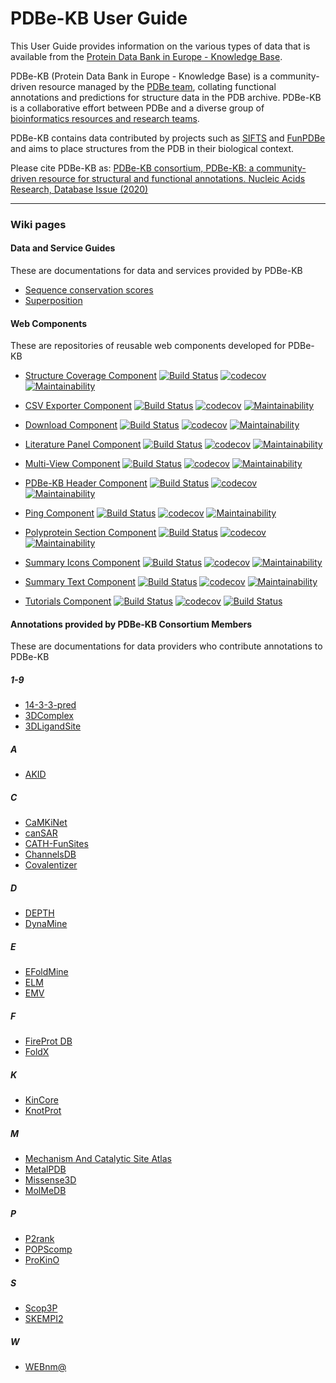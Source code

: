 # PDBe-KB User Guide

This User Guide provides information on the various types of data that is available from the [Protein Data Bank in Europe - Knowledge Base](https://pdbe-kb).

PDBe-KB (Protein Data Bank in Europe - Knowledge Base) is a community-driven resource managed by the [PDBe team](https://pdbe.org/), collating functional annotations and predictions for structure data in the PDB archive. PDBe-KB is a collaborative effort between PDBe and a diverse group of [bioinformatics resources and research teams](https://www.ebi.ac.uk/pdbe/pdbe-kb/partners).

PDBe-KB contains data contributed by projects such as [SIFTS](http://www.ebi.ac.uk/pdbe/docs/sifts/index.html) and [FunPDBe](http://www.ebi.ac.uk/pdbe/pdbe-kb/funpdbe) and aims to place structures from the PDB in their biological context.

Please cite PDBe-KB as: [PDBe-KB consortium, PDBe-KB: a community-driven resource for structural and functional annotations. Nucleic Acids Research, Database Issue (2020)](https://academic.oup.com/nar/article/48/D1/D344/5580911)

***

### Wiki pages

#### Data and Service Guides
These are documentations for data and services provided by PDBe-KB

* [Sequence conservation scores](https://github.com/PDBe-KB/pdbe-kb-manual/wiki/Sequence-conservation-scores)
* [Superposition](https://github.com/PDBe-KB/pdbe-kb-manual/wiki/Superposition)

#### Web Components
These are repositories of reusable web components developed for PDBe-KB

* [Structure Coverage Component](https://github.com/PDBe-KB/component-coverage-table)
[![Build Status](https://www.travis-ci.com/PDBe-KB/pdbe-kb-ping-component.svg?branch=master)](https://www.travis-ci.com/PDBe-KB/pdbe-kb-ping-component)
[![codecov](https://codecov.io/gh/PDBe-KB/component-coverage-table/branch/main/graph/badge.svg?token=QA6OCNOB1E)](https://codecov.io/gh/PDBe-KB/component-coverage-table)
[![Maintainability](https://api.codeclimate.com/v1/badges/4de133cf4cdd7ce170eb/maintainability)](https://codeclimate.com/github/PDBe-KB/component-coverage-table/maintainability)

* [CSV Exporter Component](https://github.com/PDBe-KB/component-csv-exporter)
[![Build Status](https://www.travis-ci.com/PDBe-KB/component-csv-exporter.svg?branch=main)](https://www.travis-ci.com/PDBe-KB/component-csv-exporter)
[![codecov](https://codecov.io/gh/PDBe-KB/component-csv-exporter/branch/main/graph/badge.svg?token=SADIB9IIC1)](https://codecov.io/gh/PDBe-KB/component-csv-exporter)
[![Maintainability](https://api.codeclimate.com/v1/badges/32945c274a482e312448/maintainability)](https://codeclimate.com/github/PDBe-KB/component-csv-exporter/maintainability)

* [Download Component](https://github.com/PDBe-KB/component-download)
[![Build Status](https://www.travis-ci.com/PDBe-KB/component-download.svg?branch=main)](https://www.travis-ci.com/PDBe-KB/component-download)
[![codecov](https://codecov.io/gh/PDBe-KB/component-download/branch/main/graph/badge.svg?token=4493EGB4A3)](https://codecov.io/gh/PDBe-KB/component-download)
[![Maintainability](https://api.codeclimate.com/v1/badges/0ea50de6bcc06953d8f4/maintainability)](https://codeclimate.com/github/PDBe-KB/component-download/maintainability)

* [Literature Panel Component](https://github.com/PDBe-KB/component-literature-panel)
[![Build Status](https://www.travis-ci.com/PDBe-KB/component-literature-panel.svg?branch=main)](https://www.travis-ci.com/PDBe-KB/component-literature-panel)
[![codecov](https://codecov.io/gh/PDBe-KB/component-literature-panel/branch/main/graph/badge.svg?token=LE7P93G7A5)](https://codecov.io/gh/PDBe-KB/component-literature-panel)
[![Maintainability](https://api.codeclimate.com/v1/badges/3df9aa685e8b62072d28/maintainability)](https://codeclimate.com/github/PDBe-KB/component-literature-panel/maintainability)

* [Multi-View Component](https://github.com/PDBe-KB/component-multi-view)
[![Build Status](https://www.travis-ci.com/PDBe-KB/component-multi-view.svg?branch=main)](https://www.travis-ci.com/PDBe-KB/component-multi-view)
[![codecov](https://codecov.io/gh/PDBe-KB/component-multi-view/branch/main/graph/badge.svg?token=XYSKQV18FH)](https://codecov.io/gh/PDBe-KB/component-multi-view)
[![Maintainability](https://api.codeclimate.com/v1/badges/1852ac5538a63c058263/maintainability)](https://codeclimate.com/github/PDBe-KB/component-multi-view/maintainability)

* [PDBe-KB Header Component](https://github.com/PDBe-KB/component-pdbe-kb-header)
[![Build Status](https://www.travis-ci.com/PDBe-KB/component-pdbe-kb-header.svg?branch=main)](https://www.travis-ci.com/PDBe-KB/component-pdbe-kb-header)
[![codecov](https://codecov.io/gh/PDBe-KB/component-pdbe-kb-header/branch/main/graph/badge.svg?token=WVIZESHBOK)](https://codecov.io/gh/PDBe-KB/component-pdbe-kb-header)
[![Maintainability](https://api.codeclimate.com/v1/badges/55b0af0ca2064502aae5/maintainability)](https://codeclimate.com/github/PDBe-KB/component-pdbe-kb-header/maintainability)

* [Ping Component](https://github.com/PDBe-KB/component-ping-resources)
[![Build Status](https://www.travis-ci.com/PDBe-KB/component-ping-resources.svg?branch=master)](https://www.travis-ci.com/PDBe-KB/component-ping-resources)
[![codecov](https://codecov.io/gh/PDBe-KB/component-ping-resources/branch/master/graph/badge.svg?token=GLYUFFF6QX)](https://codecov.io/gh/PDBe-KB/component-ping-resources)
[![Maintainability](https://api.codeclimate.com/v1/badges/cf98b84b88b21a3e6fb5/maintainability)](https://codeclimate.com/github/PDBe-KB/component-ping-resources/maintainability)

* [Polyprotein Section Component](https://github.com/PDBe-KB/component-polyprotein-section)
[![Build Status](https://www.travis-ci.com/PDBe-KB/component-download.svg?branch=main)](https://www.travis-ci.com/PDBe-KB/component-download)
[![codecov](https://codecov.io/gh/PDBe-KB/component-polyprotein-section/branch/main/graph/badge.svg?token=2PM8M83ZHN)](https://codecov.io/gh/PDBe-KB/component-polyprotein-section)
[![Maintainability](https://api.codeclimate.com/v1/badges/5c699aa188766841b5c8/maintainability)](https://codeclimate.com/github/PDBe-KB/component-polyprotein-section/maintainability)

* [Summary Icons Component](https://github.com/PDBe-KB/component-summary-icons)
[![Build Status](https://www.travis-ci.com/PDBe-KB/component-summary-icons.svg?branch=master)](https://www.travis-ci.com/PDBe-KB/component-summary-icons)
[![codecov](https://codecov.io/gh/PDBe-KB/component-summary-icons/branch/main/graph/badge.svg?token=ZE5F4YID7I)](https://codecov.io/gh/PDBe-KB/component-summary-icons)
[![Maintainability](https://api.codeclimate.com/v1/badges/97aa515784475bfac9e1/maintainability)](https://codeclimate.com/github/PDBe-KB/component-summary-icons/maintainability)

* [Summary Text Component](https://github.com/PDBe-KB/component-summary-text)
[![Build Status](https://www.travis-ci.com/PDBe-KB/component-summary-text.svg?branch=main)](https://www.travis-ci.com/PDBe-KB/component-summary-text)
[![codecov](https://codecov.io/gh/PDBe-KB/component-summary-text/branch/main/graph/badge.svg?token=XGRVGF9LDY)](https://codecov.io/gh/PDBe-KB/component-summary-text)
[![Maintainability](https://api.codeclimate.com/v1/badges/c757f22f7c1635df3ef8/maintainability)](https://codeclimate.com/github/PDBe-KB/component-summary-text/maintainability)

* [Tutorials Component](https://github.com/PDBe-KB/component-tutorial)
[![Build Status](https://travis-ci.com/PDBe-KB/component-tutorial.svg?branch=main)](https://travis-ci.com/PDBe-KB/component-tutorial)
[![codecov](https://codecov.io/gh/PDBe-KB/component-tutorial/branch/main/graph/badge.svg?token=BkbaUkNjUw)](https://codecov.io/gh/PDBe-KB/component-tutorial)
[![Build Status](https://travis-ci.com/PDBe-KB/component-tutorial.svg?branch=main)](https://travis-ci.com/PDBe-KB/component-tutorial)

#### Annotations provided by PDBe-KB Consortium Members
These are documentations for data providers who contribute annotations to PDBe-KB

##### 1-9
* [14-3-3-pred](https://github.com/PDBe-KB/pdbe-kb-manual/wiki/14-3-3-pred)
* [3DComplex](https://github.com/PDBe-KB/pdbe-kb-manual/wiki/3DComplex)
* [3DLigandSite](https://github.com/PDBe-KB/pdbe-kb-manual/wiki/3DLigandSite)
##### A
* [AKID](https://github.com/PDBe-KB/pdbe-kb-manual/wiki/AKID)
##### C
* [CaMKiNet](https://github.com/PDBe-KB/pdbe-kb-manual/wiki/CaMKiNet)
* [canSAR](https://github.com/PDBe-KB/pdbe-kb-manual/wiki/canSAR)
* [CATH-FunSites](https://github.com/PDBe-KB/pdbe-kb-manual/wiki/CATH-FunSites)
* [ChannelsDB](https://github.com/PDBe-KB/pdbe-kb-manual/wiki/ChannelsDB)
* [Covalentizer](https://github.com/PDBe-KB/pdbe-kb-manual/wiki/Covalentizer)
##### D
* [DEPTH](https://github.com/PDBe-KB/pdbe-kb-manual/wiki/DEPTH)
* [DynaMine](https://github.com/PDBe-KB/pdbe-kb-manual/wiki/DynaMine)
##### E
* [EFoldMine](https://github.com/PDBe-KB/pdbe-kb-manual/wiki/EFoldMine)
* [ELM](https://github.com/PDBe-KB/pdbe-kb-manual/wiki/ELM)
* [EMV](https://github.com/PDBe-KB/pdbe-kb-manual/wiki/EMV)
##### F
* [FireProt DB](https://github.com/PDBe-KB/pdbe-kb-manual/wiki/FireProt-DB)
* [FoldX](https://github.com/PDBe-KB/pdbe-kb-manual/wiki/FoldX)
##### K
* [KinCore](https://github.com/PDBe-KB/pdbe-kb-manual/wiki/KinCore)
* [KnotProt](https://github.com/PDBe-KB/pdbe-kb-manual/wiki/KnotProt)
##### M
* [Mechanism And Catalytic Site Atlas](https://github.com/PDBe-KB/pdbe-kb-manual/wiki/Mechanism-And-Catalytic-Site-Atlas)
* [MetalPDB](https://github.com/PDBe-KB/pdbe-kb-manual/wiki/MetalPDB)
* [Missense3D](https://github.com/PDBe-KB/pdbe-kb-manual/wiki/Missense3D)
* [MolMeDB](https://github.com/PDBe-KB/pdbe-kb-manual/wiki/MolMeDB)
##### P
* [P2rank](https://github.com/PDBe-KB/pdbe-kb-manual/wiki/P2rank)
* [POPScomp](https://github.com/PDBe-KB/pdbe-kb-manual/wiki/POPScomp)
* [ProKinO](https://github.com/PDBe-KB/pdbe-kb-manual/wiki/ProKinO)
##### S
* [Scop3P](https://github.com/PDBe-KB/pdbe-kb-manual/wiki/Scop3P)
* [SKEMPI2](https://github.com/PDBe-KB/pdbe-kb-manual/wiki/SKEMPI2)
##### W
* [WEBnm@](https://github.com/PDBe-KB/pdbe-kb-manual/wiki/WEBnm@)
